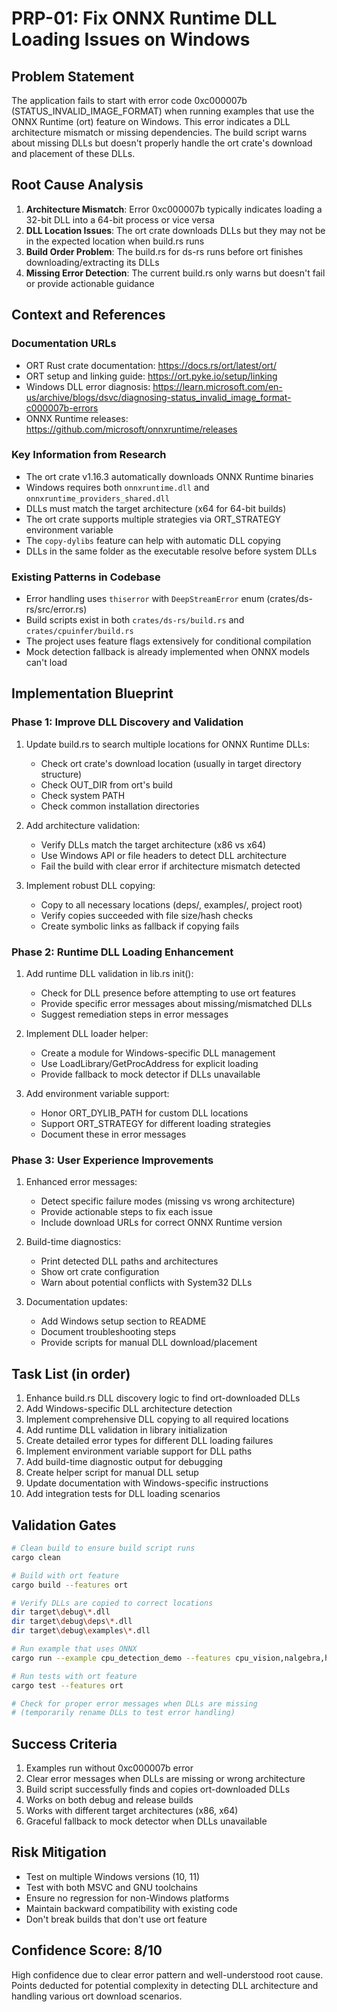 # PRP-01: Fix ONNX Runtime DLL Loading Issues on Windows

## Problem Statement
The application fails to start with error code 0xc000007b (STATUS_INVALID_IMAGE_FORMAT) when running examples that use the ONNX Runtime (ort) feature on Windows. This error indicates a DLL architecture mismatch or missing dependencies. The build script warns about missing DLLs but doesn't properly handle the ort crate's download and placement of these DLLs.

## Root Cause Analysis
1. **Architecture Mismatch**: Error 0xc000007b typically indicates loading a 32-bit DLL into a 64-bit process or vice versa
2. **DLL Location Issues**: The ort crate downloads DLLs but they may not be in the expected location when build.rs runs
3. **Build Order Problem**: The build.rs for ds-rs runs before ort finishes downloading/extracting its DLLs
4. **Missing Error Detection**: The current build.rs only warns but doesn't fail or provide actionable guidance

## Context and References

### Documentation URLs
- ORT Rust crate documentation: https://docs.rs/ort/latest/ort/
- ORT setup and linking guide: https://ort.pyke.io/setup/linking
- Windows DLL error diagnosis: https://learn.microsoft.com/en-us/archive/blogs/dsvc/diagnosing-status_invalid_image_format-c000007b-errors
- ONNX Runtime releases: https://github.com/microsoft/onnxruntime/releases

### Key Information from Research
- The ort crate v1.16.3 automatically downloads ONNX Runtime binaries
- Windows requires both `onnxruntime.dll` and `onnxruntime_providers_shared.dll`
- DLLs must match the target architecture (x64 for 64-bit builds)
- The ort crate supports multiple strategies via ORT_STRATEGY environment variable
- The `copy-dylibs` feature can help with automatic DLL copying
- DLLs in the same folder as the executable resolve before system DLLs

### Existing Patterns in Codebase
- Error handling uses `thiserror` with `DeepStreamError` enum (crates/ds-rs/src/error.rs)
- Build scripts exist in both `crates/ds-rs/build.rs` and `crates/cpuinfer/build.rs`
- The project uses feature flags extensively for conditional compilation
- Mock detection fallback is already implemented when ONNX models can't load

## Implementation Blueprint

### Phase 1: Improve DLL Discovery and Validation
1. Update build.rs to search multiple locations for ONNX Runtime DLLs:
   - Check ort crate's download location (usually in target directory structure)
   - Check OUT_DIR from ort's build
   - Check system PATH
   - Check common installation directories

2. Add architecture validation:
   - Verify DLLs match the target architecture (x86 vs x64)
   - Use Windows API or file headers to detect DLL architecture
   - Fail the build with clear error if architecture mismatch detected

3. Implement robust DLL copying:
   - Copy to all necessary locations (deps/, examples/, project root)
   - Verify copies succeeded with file size/hash checks
   - Create symbolic links as fallback if copying fails

### Phase 2: Runtime DLL Loading Enhancement
1. Add runtime DLL validation in lib.rs init():
   - Check for DLL presence before attempting to use ort features
   - Provide specific error messages about missing/mismatched DLLs
   - Suggest remediation steps in error messages

2. Implement DLL loader helper:
   - Create a module for Windows-specific DLL management
   - Use LoadLibrary/GetProcAddress for explicit loading
   - Provide fallback to mock detector if DLLs unavailable

3. Add environment variable support:
   - Honor ORT_DYLIB_PATH for custom DLL locations
   - Support ORT_STRATEGY for different loading strategies
   - Document these in error messages

### Phase 3: User Experience Improvements
1. Enhanced error messages:
   - Detect specific failure modes (missing vs wrong architecture)
   - Provide actionable steps to fix each issue
   - Include download URLs for correct ONNX Runtime version

2. Build-time diagnostics:
   - Print detected DLL paths and architectures
   - Show ort crate configuration
   - Warn about potential conflicts with System32 DLLs

3. Documentation updates:
   - Add Windows setup section to README
   - Document troubleshooting steps
   - Provide scripts for manual DLL download/placement

## Task List (in order)
1. Enhance build.rs DLL discovery logic to find ort-downloaded DLLs
2. Add Windows-specific DLL architecture detection
3. Implement comprehensive DLL copying to all required locations
4. Add runtime DLL validation in library initialization
5. Create detailed error types for different DLL loading failures
6. Implement environment variable support for DLL paths
7. Add build-time diagnostic output for debugging
8. Create helper script for manual DLL setup
9. Update documentation with Windows-specific instructions
10. Add integration tests for DLL loading scenarios

## Validation Gates

```bash
# Clean build to ensure build script runs
cargo clean

# Build with ort feature
cargo build --features ort

# Verify DLLs are copied to correct locations
dir target\debug\*.dll
dir target\debug\deps\*.dll  
dir target\debug\examples\*.dll

# Run example that uses ONNX
cargo run --example cpu_detection_demo --features cpu_vision,nalgebra,half

# Run tests with ort feature
cargo test --features ort

# Check for proper error messages when DLLs are missing
# (temporarily rename DLLs to test error handling)
```

## Success Criteria
1. Examples run without 0xc000007b error
2. Clear error messages when DLLs are missing or wrong architecture
3. Build script successfully finds and copies ort-downloaded DLLs
4. Works on both debug and release builds
5. Works with different target architectures (x86, x64)
6. Graceful fallback to mock detector when DLLs unavailable

## Risk Mitigation
- Test on multiple Windows versions (10, 11)
- Test with both MSVC and GNU toolchains
- Ensure no regression for non-Windows platforms
- Maintain backward compatibility with existing code
- Don't break builds that don't use ort feature

## Confidence Score: 8/10
High confidence due to clear error pattern and well-understood root cause. Points deducted for potential complexity in detecting DLL architecture and handling various ort download scenarios.